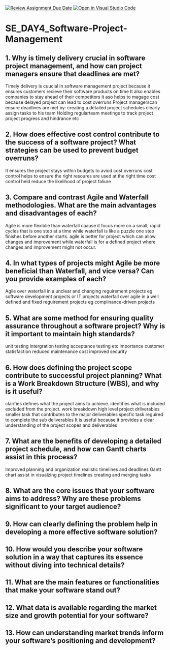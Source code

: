[![Review Assignment Due Date](https://classroom.github.com/assets/deadline-readme-button-22041afd0340ce965d47ae6ef1cefeee28c7c493a6346c4f15d667ab976d596c.svg)](https://classroom.github.com/a/9pw6JKcu)
[![Open in Visual Studio Code](https://classroom.github.com/assets/open-in-vscode-2e0aaae1b6195c2367325f4f02e2d04e9abb55f0b24a779b69b11b9e10269abc.svg)](https://classroom.github.com/online_ide?assignment_repo_id=18497184&assignment_repo_type=AssignmentRepo)
# SE_DAY4_Software-Project-Management
## 1. Why is timely delivery crucial in software project management, and how can project managers ensure that deadlines are met?
Timely delivery is cuucial in software management project because it ensures customers recieve their software products on time 
It also enables companies to stay ahead of their competitors
it aso helps to magage cost because delayed project can lead to cost overruns
Project managerscan ensure deadlines are met by:
creating a detailed project schedules
clearly assign tasks to his team
Holding regularteam meetings to track project project progress and hindrance etc
## 2. How does effective cost control contribute to the success of a software project? What strategies can be used to prevent budget overruns?
It ensures the project stays within budgets to aviod cost overruns
cost control helps to ensure the right resoures are used at the right time
cost control held reduce the likelihood of project faliure
## 3. Compare and contrast Agile and Waterfall methodologies. What are the main advantages and disadvantages of each?
Agile is more flexiblie than waterfall caause it focus more on a small, rapid cycles that is one step at a time while 
waterfall is like a puzzle one step finishes before another starts.
agile is better for project which can allow changes and improvement while waterfall is for a defined project where changes and improvement might not occur.

## 4. In what types of projects might Agile be more beneficial than Waterfall, and vice versa? Can you provide examples of each?
Agile over waterfall in a unclear and changing reguirement projects eg software development projects or IT projects
waterfall over agile in a well defined and fixed reguirement projects eg complinance-driven projects
## 5. What are some method for ensuring quality assurance throughout a software project? Why is it important to maintain high standards?
unit testing
intergration testing
acceptance testing etc
importance
customer statisfaction
reduced maintenance cost
improved security

## 6. How does defining the project scope contribute to successful project planning? What is a Work Breakdown Structure (WBS), and why is it useful?
clarifies defines what the project aims to achieve.
identifies what is included excluded from the project.
work breakdown
high level project drliverables
smaller task that contributes to the major deliverables
specfic task reguired to complete the sub deliverables
It is useful because it provides a clear understanding of the project scopes and deliverables

## 7. What are the benefits of developing a detailed project schedule, and how can Gantt charts assist in this process?
Improved planning and organization
realistic timelines and deadlines
Gantt chart assist in visualzing project timelines
creating and merging tasks

## 8. What are the core issues that your software aims to address? Why are these problems significant to your target audience?

## 9. How can clearly defining the problem help in developing a more effective software solution?
## 10. How would you describe your software solution in a way that captures its essence without diving into technical details?
## 11. What are the main features or functionalities that make your software stand out?
## 12. What data is available regarding the market size and growth potential for your software?
## 13. How can understanding market trends inform your software’s positioning and development?
